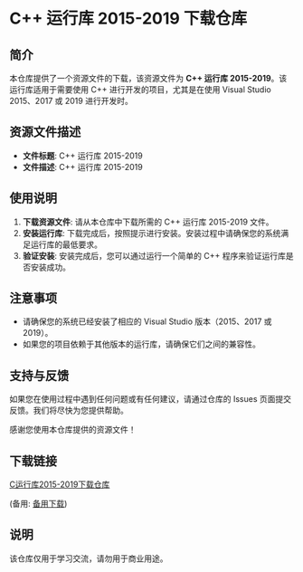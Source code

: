 # C++ 运行库 2015-2019 下载仓库

## 简介

本仓库提供了一个资源文件的下载，该资源文件为 **C++ 运行库 2015-2019**。该运行库适用于需要使用 C++ 进行开发的项目，尤其是在使用 Visual Studio 2015、2017 或 2019 进行开发时。

## 资源文件描述

- **文件标题**: C++ 运行库 2015-2019
- **文件描述**: C++ 运行库 2015-2019

## 使用说明

1. **下载资源文件**: 请从本仓库中下载所需的 C++ 运行库 2015-2019 文件。
2. **安装运行库**: 下载完成后，按照提示进行安装。安装过程中请确保您的系统满足运行库的最低要求。
3. **验证安装**: 安装完成后，您可以通过运行一个简单的 C++ 程序来验证运行库是否安装成功。

## 注意事项

- 请确保您的系统已经安装了相应的 Visual Studio 版本（2015、2017 或 2019）。
- 如果您的项目依赖于其他版本的运行库，请确保它们之间的兼容性。

## 支持与反馈

如果您在使用过程中遇到任何问题或有任何建议，请通过仓库的 Issues 页面提交反馈。我们将尽快为您提供帮助。

感谢您使用本仓库提供的资源文件！

## 下载链接
[C运行库2015-2019下载仓库](https://pan.quark.cn/s/04296f9b28fa) 

(备用: [备用下载](https://pan.baidu.com/s/11DEEviTd5MuBnkFGdywBOg?pwd=1234))

## 说明

该仓库仅用于学习交流，请勿用于商业用途。
